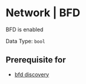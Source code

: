 # Network | BFD

BFD is enabled

Data Type: `bool`

## Prerequisite for

- [bfd discovery](../discovery-reference/box/bfd.md)
